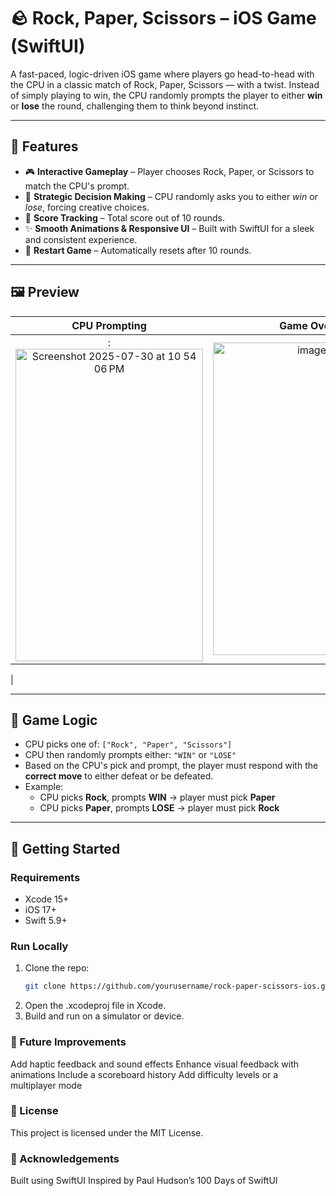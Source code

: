 # 🪨 Rock, Paper, Scissors – iOS Game (SwiftUI)

A fast-paced, logic-driven iOS game where players go head-to-head with the CPU in a classic match of Rock, Paper, Scissors — with a twist. Instead of simply playing to win, the CPU randomly prompts the player to either **win** or **lose** the round, challenging them to think beyond instinct.

---

## 📱 Features

- 🎮 **Interactive Gameplay** – Player chooses Rock, Paper, or Scissors to match the CPU's prompt.
- 🧠 **Strategic Decision Making** – CPU randomly asks you to either *win* or *lose*, forcing creative choices.
- 🧾 **Score Tracking** – Total score out of 10 rounds.
- ✨ **Smooth Animations & Responsive UI** – Built with SwiftUI for a sleek and consistent experience.
- 🔁 **Restart Game** – Automatically resets after 10 rounds.

---

## 🖼️ Preview

| CPU Prompting | Game Over |
|:-------------:|:---------:|
| :<img width="300" height="500" alt="Screenshot 2025-07-30 at 10 54 06 PM" src="https://github.com/user-attachments/assets/a0107b7a-1b93-4777-9bf1-56d9a504dd0b" /> | <img width="300" height="500" alt="image" src="https://github.com/user-attachments/assets/4d141529-b22a-474c-9359-1dc5e24af78a" />
 |


---

## 🧩 Game Logic

- CPU picks one of: `["Rock", "Paper", "Scissors"]`
- CPU then randomly prompts either: `"WIN"` or `"LOSE"`
- Based on the CPU's pick and prompt, the player must respond with the **correct move** to either defeat or be defeated.
- Example:
  - CPU picks **Rock**, prompts **WIN** → player must pick **Paper**
  - CPU picks **Paper**, prompts **LOSE** → player must pick **Rock**

---

## 🚀 Getting Started

### Requirements
- Xcode 15+
- iOS 17+
- Swift 5.9+

### Run Locally
1. Clone the repo:
   ```bash
   git clone https://github.com/yourusername/rock-paper-scissors-ios.git
2. Open the .xcodeproj file in Xcode.
3. Build and run on a simulator or device.

### 📌 Future Improvements

Add haptic feedback and sound effects
Enhance visual feedback with animations
Include a scoreboard history
Add difficulty levels or a multiplayer mode

### 🤝 License

This project is licensed under the MIT License.

### 🙌 Acknowledgements

Built using SwiftUI
Inspired by Paul Hudson’s 100 Days of SwiftUI

